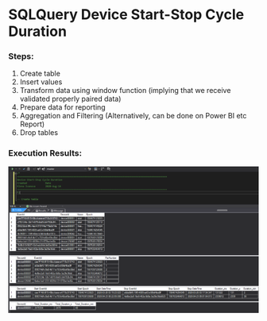 # SQLQuery Device Start-Stop Cycle Duration


### Steps:

1.	Create table
2.	Insert values
3.	Transform data using window function (implying that we receive validated properly paired data)
4.	Prepare data for reporting
5.	Aggregation and Filtering (Alternatively, can be done on Power BI etc Report)
6.	Drop tables 

### Execution Results: 

![Image001](Image001.PNG)
